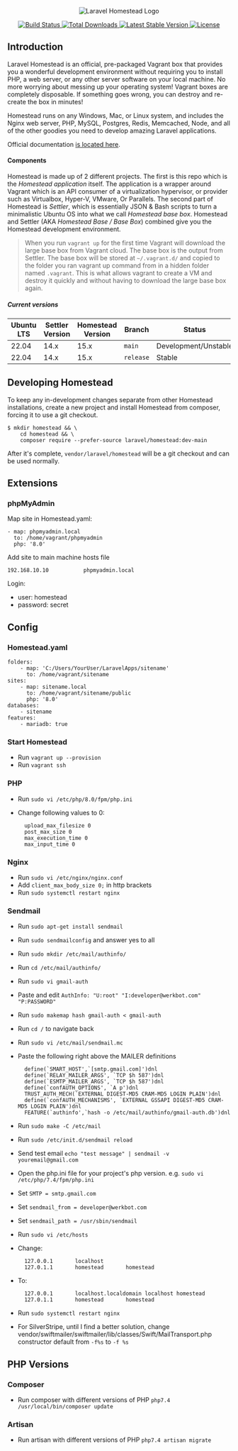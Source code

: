 <p align="center"><img src="/art/logo.svg" alt="Laravel Homestead Logo"></p>

<p align="center">
    <a href="https://github.com/laravel/homestead/actions">
        <img src="https://github.com/laravel/homestead/workflows/tests/badge.svg" alt="Build Status">
    </a>
    <a href="https://packagist.org/packages/laravel/homestead">
        <img src="https://img.shields.io/packagist/dt/laravel/homestead" alt="Total Downloads">
    </a>
    <a href="https://packagist.org/packages/laravel/homestead">
        <img src="https://img.shields.io/packagist/v/laravel/homestead" alt="Latest Stable Version">
    </a>
    <a href="https://packagist.org/packages/laravel/homestead">
        <img src="https://img.shields.io/packagist/l/laravel/homestead" alt="License">
    </a>
</p>

## Introduction

Laravel Homestead is an official, pre-packaged Vagrant box that provides you a wonderful development environment without requiring you to install PHP, a web server, or any other server software on your local machine. No more worrying about messing up your operating system! Vagrant boxes are completely disposable. If something goes wrong, you can destroy and re-create the box in minutes!

Homestead runs on any Windows, Mac, or Linux system, and includes the Nginx web server, PHP, MySQL, Postgres, Redis, Memcached, Node, and all of the other goodies you need to develop amazing Laravel applications.

Official documentation [is located here](https://laravel.com/docs/homestead).

#### Components

Homestead is made up of 2 different projects. The first is this repo which is the *Homestead application* itself. The application is a wrapper around Vagrant which is an API consumer of a virtualization hypervisor, or provider such as Virtualbox, Hyper-V, VMware, Or Parallels. The second part of Homestead is *Settler*, which is essentially JSON & Bash scripts to turn a minimalistic Ubuntu OS into what we call *Homestead base box*. Homestead and Settler (AKA *Homestead Base / Base Box*) combined give you the Homestead development environment.

> When you run `vagrant up` for the first time Vagrant will download the large base box from Vagrant cloud. The base box is the output from Settler. The base box will be stored at `~/.vagrant.d/` and copied to the folder you ran vagrant up command from in a hidden folder named `.vagrant`. This is what allows vagrant to create a VM and destroy it quickly and without having to download the large base box again.

##### Current versions
| Ubuntu LTS | Settler Version | Homestead Version | Branch    | Status               |
|------------|-----------------|-------------------|-----------|----------------------|
| 22.04      | 14.x            | 15.x              | `main`    | Development/Unstable |
| 22.04      | 14.x            | 15.x              | `release` | Stable               |

## Developing Homestead

To keep any in-development changes separate from other Homestead installations, create a new project and install
Homestead from composer, forcing it to use a git checkout.

```
$ mkdir homestead && \
    cd homestead && \
    composer require --prefer-source laravel/homestead:dev-main
```

After it's complete, `vendor/laravel/homestead` will be a git checkout and can be used normally.

## Extensions
### phpMyAdmin
Map site in Homestead.yaml:

    - map: phpmyadmin.local
      to: /home/vagrant/phpmyadmin
      php: '8.0'

Add site to main machine hosts file

	192.168.10.10           phpmyadmin.local

Login:
- user: homestead
- password: secret

## Config
### Homestead.yaml

    folders:
        - map: 'C:/Users/YourUser/LaravelApps/sitename'
          to: /home/vagrant/sitename
    sites:
        - map: sitename.local
          to: /home/vagrant/sitename/public
          php: '8.0'
    databases:
        - sitename
    features:
        - mariadb: true

### Start Homestead
- Run `vagrant up --provision`
- Run `vagrant ssh`

### PHP
- Run `sudo vi /etc/php/8.0/fpm/php.ini`
- Change following values to 0:

        upload_max_filesize 0
        post_max_size 0
        max_execution_time 0
        max_input_time 0

### Nginx
- Run `sudo vi /etc/nginx/nginx.conf`
- Add `client_max_body_size 0;` in http brackets
- Run `sudo systemctl restart nginx`

### Sendmail
- Run `sudo apt-get install sendmail`
- Run `sudo sendmailconfig` and answer yes to all
- Run `sudo mkdir /etc/mail/authinfo/`
- Run `cd /etc/mail/authinfo/`
- Run `sudo vi gmail-auth`
- Paste and edit `AuthInfo: "U:root" "I:developer@werkbot.com" "P:PASSWORD"`
- Run `sudo makemap hash gmail-auth < gmail-auth`
- Run `cd /` to navigate back
- Run `sudo vi /etc/mail/sendmail.mc`
- Paste the following right above the MAILER definitions

        define(`SMART_HOST',`[smtp.gmail.com]')dnl
        define(`RELAY_MAILER_ARGS', `TCP $h 587')dnl
        define(`ESMTP_MAILER_ARGS', `TCP $h 587')dnl
        define(`confAUTH_OPTIONS', `A p')dnl
        TRUST_AUTH_MECH(`EXTERNAL DIGEST-MD5 CRAM-MD5 LOGIN PLAIN')dnl
        define(`confAUTH_MECHANISMS', `EXTERNAL GSSAPI DIGEST-MD5 CRAM-MD5 LOGIN PLAIN')dnl
        FEATURE(`authinfo',`hash -o /etc/mail/authinfo/gmail-auth.db')dnl

- Run `sudo make -C /etc/mail`
- Run `sudo /etc/init.d/sendmail reload`
- Send test email `echo "test message" | sendmail -v youremail@gmail.com`
- Open the php.ini file for your project's php version. e.g. `sudo vi /etc/php/7.4/fpm/php.ini`
- Set `SMTP = smtp.gmail.com`
- Set `sendmail_from = developer@werkbot.com`
- Set `sendmail_path = /usr/sbin/sendmail`
- Run `sudo vi /etc/hosts`
- Change:

        127.0.0.1       localhost
        127.0.1.1       homestead       homestead

- To:

        127.0.0.1       localhost.localdomain localhost homestead
        127.0.1.1       homestead       homestead

- Run `sudo systemctl restart nginx`
- For SilverStripe, until I find a better solution, change vendor/swiftmailer/swiftmailer/lib/classes/Swift/MailTransport.php constructor default from `-f%s` to `-f %s`

## PHP Versions
### Composer
- Run composer with different versions of PHP `php7.4 /usr/local/bin/composer update`

### Artisan
- Run artisan with different versions of PHP `php7.4 artisan migrate`